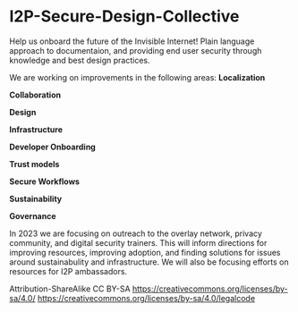 # I2P-Secure-Design-Collective
Help us onboard the future of the Invisible Internet!
Plain language approach to documentaion, and providing end user security through knowledge and best design practices. 

We are working on improvements in the following areas:
**Localization**

**Collaboration** 

**Design** 

**Infrastructure** 

**Developer Onboarding** 

**Trust models** 

**Secure Workflows**

**Sustainability** 

**Governance** 

In 2023 we are focusing on outreach to the overlay network, privacy community, and digital security trainers. This will inform directions for improving resources, improving adoption, and finding solutions for issues around sustainabulity and infrastructure. We will also be focusing efforts on resources for I2P ambassadors.

Attribution-ShareAlike
CC BY-SA
https://creativecommons.org/licenses/by-sa/4.0/
https://creativecommons.org/licenses/by-sa/4.0/legalcode
